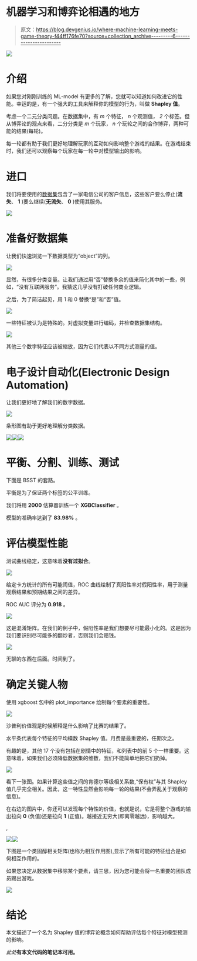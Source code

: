 # 机器学习和博弈论相遇的地方

> 原文：<https://blog.devgenius.io/where-machine-learning-meets-game-theory-f44ff176fe70?source=collection_archive---------6----------------------->

![](img/807bfb2d77fd958cae3f6aa1047e9fbc.png)

# 介绍

如果您对刚刚训练的 ML-model 有更多的了解，您就可以知道如何改进它的性能。幸运的是，有一个强大的工具来解释你的模型的行为，叫做 **Shapley 值**。

考虑一个二元分类问题。在数据集中，有 *m* 个特征， *n* 个观测值， *2* 个标签。但从博弈论的观点来看，二分分类是 *m* 个玩家， *n* 个玩轮之间的合作博弈，两种可能的结果(每轮)。

每一轮都有助于我们更好地理解玩家的互动如何影响整个游戏的结果。在游戏结束时，我们还可以观察每个玩家在每一轮中对模型输出的影响。

# 进口

我们将要使用的[数据集](https://github.com/Vice10/datasets/blob/main/churn.csv)包含了一家电信公司的客户信息，这些客户要么停止(**流失**、 **1** )要么继续(**无流失**、 **0** )使用其服务。

![](img/8224ba288726c1dc87750393a135db80.png)

# 准备好数据集

让我们快速浏览一下数据类型为“object”的列。

![](img/1638fb0fce089f91318cb09717fa8b68.png)

显然，有很多分类变量。让我们通过用“否”替换多余的值来简化其中的一些，例如，“没有互联网服务”。我猜这几乎没有打破任何商业逻辑。

之后，为了简洁起见，用 1 和 0 替换“是”和“否”值。

![](img/a3d2cbceb132c56540779298b1132ec8.png)

一些特征被认为是特殊的。对虚拟变量进行编码，并检查数据集结构。

![](img/7bafa47e6d26a99db38d9d0bcedf598d.png)

其他三个数字特征应该被缩放，因为它们代表以不同方式测量的值。

# 电子设计自动化(Electronic Design Automation)

让我们更好地了解我们的数字数据。

![](img/af625609609374b8f2e6edf0aa88cabc.png)

条形图有助于更好地理解分类数据。

![](img/9f55863e5530022cb947ae7eacdd3bc4.png)![](img/deec0d3935b32db24ade89f3d84ce941.png)![](img/53b9ca3cb4373161225de9f357b75a44.png)

# 平衡、分割、训练、测试

下面是 BSST 的套路。

平衡是为了保证两个标签的公平训练。

我们将用 **2000** 估算器训练一个 **XGBClassifier** 。

模型的准确率达到了 **83.98%** 。

# 评估模型性能

测试曲线稳定，这意味着**没有过拟合**。

![](img/1c5135abff21704130632d9d51d7b52b.png)

给定卡方统计的所有可能阈值，ROC 曲线绘制了真阳性率对假阳性率，用于测量观察结果和预期结果之间的差异。

ROC AUC 评分为 **0.918** 。

![](img/5442510901fe73e7cd82aa746ac34b14.png)

这是混淆矩阵。在我们的例子中，假阳性率是我们想要尽可能最小化的。这是因为我们要识别尽可能多的翻炒者，否则我们会赔钱。

![](img/707897f150b07194366ecc84a0b73da3.png)

无聊的东西在后面。时间到了。

# 确定关键人物

使用 xgboost 包中的 plot_importance 绘制每个要素的重要性。

![](img/c5689ee29c02a3b39b25f1cd8fe35d45.png)

沙普利价值观是时候解释是什么影响了比赛的结果了。

水平条代表每个特征的平均模数 Shapley 值。月费是最重要的，任期次之。

有趣的是，其他 17 个没有包括在剧情中的特征，和列表中的前 5 个一样重要。这意味着，如果我们必须降低数据集的维数，我们不能简单地把它们扔掉。

![](img/63f9dbb55e148dfd4287836981abe6c7.png)

看下一张图。如果计算这些值之间的肯德尔等级相关系数,“保有权”与其 Shapley 值几乎完全相关。因此，这一特性显然会影响每一轮的结果(不会弄乱关于观察的信息)。

在右边的图片中，你还可以发现每个特性的价值，也就是说，它是将整个游戏的输出拉向 **0** (负值)还是拉向 **1** (正值)。越接近无穷大(即离零越远)，影响越大。

,

![](img/6f4aa61e1e7233f892bb5180a63f8ecd.png)![](img/13fe0ef9b2a990e82424f67dd1367e09.png)

下图是一个类固醇相关矩阵(也称为相互作用图),显示了所有可能的特征组合是如何相互作用的。

如果您决定从数据集中移除某个要素，请三思，因为您可能会将一名重要的团队成员踢出游戏。

![](img/bf222436c1994efe442bfdffcce58d3e.png)

# 结论

本文描述了一个名为 Shapley 值的博弈论概念如何帮助评估每个特征对模型预测的影响。

*此处*[](https://github.com/Vice10/ds_notebooks/blob/main/customer_churn.ipynb)**有本文代码的笔记本可用。**